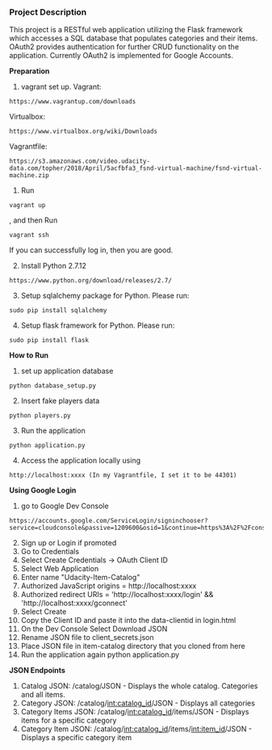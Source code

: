 ### **Project Description**

This project is a RESTful web application utilizing the Flask framework which accesses a SQL database that populates categories and their items. OAuth2 provides authentication for further CRUD functionality on the application. Currently OAuth2 is implemented for Google Accounts.

**Preparation** 
1. vagrant set up. 
Vagrant: 
```
https://www.vagrantup.com/downloads
```
Virtualbox: 
```
https://www.virtualbox.org/wiki/Downloads 
```
Vagrantfile: 
```
https://s3.amazonaws.com/video.udacity-data.com/topher/2018/April/5acfbfa3_fsnd-virtual-machine/fsnd-virtual-machine.zip
```
1. Run 
```
vagrant up
```
, and then Run 
```
vagrant ssh
```
If you can successfully log in, then you are good. 

2. Install Python 2.7.12
```
https://www.python.org/download/releases/2.7/
```
3. Setup sqlalchemy package for Python. Please run: 
```
sudo pip install sqlalchemy 
```
4. Setup flask framework for Python. Please run: 
```
sudo pip install flask
```

**How to Run** 
1. set up application database
```
python database_setup.py
```
2. Insert fake players data 
```
python players.py
```
3. Run the application 
```
python application.py
```
4. Access the application locally using
```
http://localhost:xxxx (In my Vagrantfile, I set it to be 44301)
```

**Using Google Login**
1. go to Google Dev Console
```
https://accounts.google.com/ServiceLogin/signinchooser?service=cloudconsole&passive=1209600&osid=1&continue=https%3A%2F%2Fconsole.developers.google.com%2F%3Fref%3Dhttps%3A%2F%2Fwww.google.com%2F&followup=https%3A%2F%2Fconsole.developers.google.com%2F%3Fref%3Dhttps%3A%2F%2Fwww.google.com%2F&flowName=GlifWebSignIn&flowEntry=ServiceLogin
```
2. Sign up or Login if promoted 
3. Go to Credentials
4. Select Create Credentials -> OAuth Client ID
5. Select Web Application
6. Enter name "Udacity-Item-Catalog"
7. Authorized JavaScript origins = http://localhost:xxxx
8. Authorized redirect URIs = 'http://localhost:xxxx/login' && 'http://localhost:xxxx/gconnect'
9. Select Create 
10. Copy the Client ID and paste it into the data-clientid in login.html
11. On the Dev Console Select Download JSON
12. Rename JSON file to client_secrets.json
13. Place JSON file in item-catalog directory that you cloned from here
14. Run the application again
python application.py

**JSON Endpoints**

1. Catalog JSON: /catalog/JSON - Displays the whole catalog. Categories and all items. 
2. Category JSON: /catalog/<int:catalog_id>/JSON - Displays all categories 
3. Category Items JSON: /catalog/<int:catalog_id>/items/JSON - Displays items for a specific category
4. Category Item JSON: /catalog/<int:catalog_id>/items/<int:item_id>/JSON - Displays a specific category item
